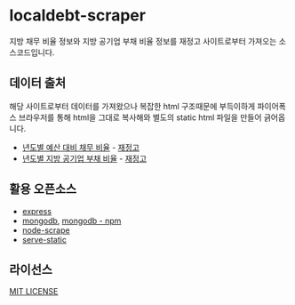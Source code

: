 # localdebt-scraper
지방 채무 비율 정보와 지방 공기업 부채 비율 정보를 재정고 사이트로부터 가져오는 소스코드입니다.

## 데이터 출처
해당 사이트로부터 데이터를 가져왔으나 복잡한 html 구조때문에 부득이하게 파이어폭스 브라우저를 통해 html을 그대로 복사해와 별도의 static html 파일을 만들어 긁어옵니다.

  - [년도별 예산 대비 채무 비율](http://lofin.mogaha.go.kr/lofin_stat/summary2/JaChi_Normal_Summary3.jsp?yyyy=2013&detlCd=A015&srchTypeHidden=1&sido1=00000&sido2=20&sido3=22) - [재정고](http://lofin.mogaha.go.kr)
  - [년도별 지방 공기업 부채 비율](http://lofin.mogaha.go.kr/lofin_stat/summary2/JaChi_Normal_Summary3.jsp?yyyy=2013&detlCd=A009&srchTypeHidden=1&sido1=00000&sido2=20&sido3=22) - [재정고](http://lofin.mogaha.go.kr)

## 활용 오픈소스
  - [express](http://expressjs.com)
  - [mongodb](http://mongodb.org), [mongodb - npm](https://www.npmjs.com/package/mongodb)
  - [node-scrape](https://www.npmjs.com/package/node-scrape)
  - [serve-static](https://www.npmjs.com/package/serve-static)

## 라이선스
[MIT LICENSE](LICENSE)